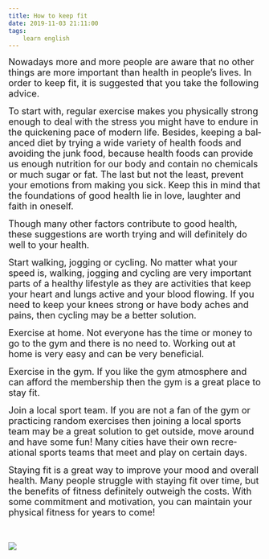 ```yaml
---
title: How to keep fit
date: 2019-11-03 21:11:00
tags:
    learn english
---
```

<p .="margin:0cm;margin-bottom:.0001pt;text-align:justify;text-justify:
inter-ideograph;line-height:23.0pt;background:white"><span .="tran"><span lang="EN-US" .="font-family: Calibri, sans-serif; color: rgb(102, 102, 102); background-image: initial; background-position: initial; background-size: initial; background-repeat: initial; background-attachment: initial; background-origin: initial; background-clip: initial;"><font size="4">Nowadays more and more people are aware that no
other things are more important than health in people&#x2019;s lives. In order to keep
fit, it is suggested that you take the following advice.</font></span></span></p><p .="margin:0cm;margin-bottom:.0001pt;text-align:justify;text-justify:
inter-ideograph;line-height:23.0pt;background:white"><span .="tran"><span lang="EN-US" .="font-family: Calibri, sans-serif; color: rgb(102, 102, 102); background-image: initial; background-position: initial; background-size: initial; background-repeat: initial; background-attachment: initial; background-origin: initial; background-clip: initial;"><font size="4">To start with, regular exercise makes you
physically strong enough to deal with the stress you might have to endure in
the quickening pace of modern life. Besides, keeping a balanced diet by trying
a wide variety of health foods and avoiding the junk food, because health foods
can provide us enough nutrition for our body and contain no chemicals or much
sugar or fat. The last but not the least, prevent your emotions from making you
sick. Keep this in mind that the foundations of good health lie in love,
laughter and faith in oneself.</font></span></span></p><p .="margin:0cm;margin-bottom:.0001pt;text-align:justify;text-justify:
inter-ideograph;line-height:23.0pt;background:white"><span .="tran"><span lang="EN-US" .="font-family: Calibri, sans-serif; color: rgb(102, 102, 102); background-image: initial; background-position: initial; background-size: initial; background-repeat: initial; background-attachment: initial; background-origin: initial; background-clip: initial;"><font size="4">Though many other factors contribute to good
health, these suggestions are worth trying and will definitely do well to your
health.</font></span></span></p><p .="margin:0cm;margin-bottom:.0001pt;text-align:justify;text-justify:
inter-ideograph;line-height:23.0pt;background:white"><span .="tran"><span lang="EN-US" .="font-family: Calibri, sans-serif; color: rgb(102, 102, 102);"><font size="4">Start walking, jogging or cycling.&#xA0;No matter what your
speed is, walking, jogging and cycling are very important parts of a healthy
lifestyle as they are activities that keep your heart and lungs active and your
blood flowing. If you need to keep your knees strong or have body aches and pains,
then cycling may be a better solution.</font></span></span></p><p .="margin:0cm;margin-bottom:.0001pt;text-align:justify;text-justify:
inter-ideograph;line-height:23.0pt;background:white"><span .="tran"><span lang="EN-US" .="font-family: Calibri, sans-serif; color: rgb(102, 102, 102);"><font size="4">Exercise at home.&#xA0;Not everyone has the time or money to go
to the gym and there is no need to. Working out at home is very easy and can be
very beneficial.</font></span></span></p><p .="margin:0cm;margin-bottom:.0001pt;text-align:justify;text-justify:
inter-ideograph;line-height:23.0pt;background:white"><span .="tran"><span lang="EN-US" .="font-family: Calibri, sans-serif; color: rgb(102, 102, 102);"><font size="4">Exercise in the gym.&#xA0;If you like the gym atmosphere and can
afford the membership then the gym is a great place to stay fit.</font></span></span></p><p .="margin:0cm;margin-bottom:.0001pt;text-align:justify;text-justify:
inter-ideograph;line-height:23.0pt;background:white"><span .="tran"><span lang="EN-US" .="font-family: Calibri, sans-serif; color: rgb(102, 102, 102);"><font size="4">Join a local sport team.&#xA0;If you are not a fan of the gym or
practicing random exercises then joining a local sports team may be a great
solution to get outside, move around and have some fun! Many cities have their
own recreational sports teams that meet and play on certain days.</font></span></span></p><p .="margin:0cm;margin-bottom:.0001pt;text-align:justify;text-justify:
inter-ideograph;line-height:23.0pt;background:white">













</p><p .="margin:0cm;margin-bottom:.0001pt;text-align:justify;text-justify:
inter-ideograph;line-height:23.0pt;background:white"><span .="tran"><span lang="EN-US" .="font-family: Calibri, sans-serif; color: rgb(102, 102, 102);"><font size="4">Staying fit is a great way to improve your mood and overall
health. Many people struggle with staying fit over time, but the benefits of
fitness definitely outweigh the costs. With some commitment and motivation, you
can maintain your physical fitness for years to come!</font><span .="font-size: 15pt; background-image: initial; background-position: initial; background-size: initial; background-repeat: initial; background-attachment: initial; background-origin: initial; background-clip: initial;"></span></span></span></p><p .="margin:0cm;margin-bottom:.0001pt;text-align:justify;text-justify:
inter-ideograph;line-height:23.0pt;background:white"><span .="tran"><span lang="EN-US" .="font-family: Calibri, sans-serif; color: rgb(102, 102, 102);"><font size="4"><br></font></span></span></p><div class="uchome-message-pic"><img src="data/attachment/album/201908/27/095100r177afz8wkyvfm78.jpg"><p></p></div>